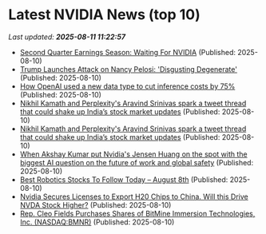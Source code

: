 # Latest NVIDIA News (top 10)
_Last updated: **2025-08-11 11:22:57**_

- [Second Quarter Earnings Season: Waiting For NVIDIA](https://www.forbes.com/sites/bill_stone/2025/08/10/second-quarter-earnings-season-waiting-for-nvidia/) (Published: 2025-08-10)
- [Trump Launches Attack on Nancy Pelosi: 'Disgusting Degenerate'](https://www.newsweek.com/trump-launches-attack-nancy-pelosi-disgusting-degenerate-2111343) (Published: 2025-08-10)
- [How OpenAI used a new data type to cut inference costs by 75%](https://www.theregister.com/2025/08/10/openai_mxfp4/) (Published: 2025-08-10)
- [Nikhil Kamath and Perplexity's Aravind Srinivas spark a tweet thread that could shake up India’s stock market updates](https://economictimes.indiatimes.com/news/new-updates/nikhil-kamath-and-perplexitys-aravind-srinivas-spark-a-tweet-thread-that-could-shake-up-indias-stock-market-updates/articleshow/123215853.cms) (Published: 2025-08-10)
- [Nikhil Kamath and Perplexity's Aravind Srinivas spark a tweet thread that could shake up India’s stock market updates](https://economictimes.indiatimes.com/tech/technology/nikhil-kamath-and-perplexitys-aravind-srinivas-spark-a-tweet-thread-that-could-shake-up-indias-stock-market-updates/articleshow/123216763.cms) (Published: 2025-08-10)
- [When Akshay Kumar put Nvidia's Jensen Huang on the spot with the biggest AI question on the future of work and global safety](https://economictimes.indiatimes.com/magazines/panache/when-akshay-kumar-put-nvidias-jensen-huang-on-the-spot-with-the-biggest-ai-question-on-the-future-of-work-and-global-safety/articleshow/123215717.cms) (Published: 2025-08-10)
- [Best Robotics Stocks To Follow Today – August 8th](https://www.etfdailynews.com/2025/08/10/best-robotics-stocks-to-follow-today-august-8th/) (Published: 2025-08-10)
- [Nvidia Secures Licenses to Export H20 Chips to China. Will this Drive NVDA Stock Higher?](https://biztoc.com/x/b0be0093716fe9c6) (Published: 2025-08-10)
- [Rep. Cleo Fields Purchases Shares of BitMine Immersion Technologies, Inc. (NASDAQ:BMNR)](https://www.etfdailynews.com/2025/08/10/rep-cleo-fields-purchases-shares-of-bitmine-immersion-technologies-inc-nasdaqbmnr/) (Published: 2025-08-10)
